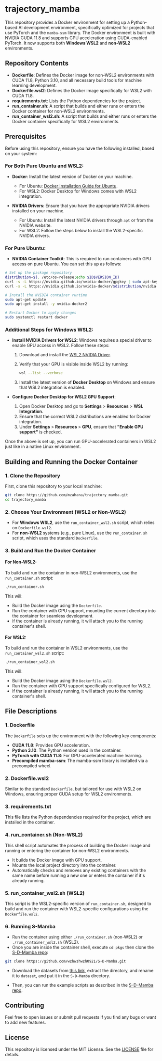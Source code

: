 # trajectory_mamba

This repository provides a Docker environment for setting up a Python-based AI development environment, specifically optimized for projects that use PyTorch and the `mamba-ssm` library. The Docker environment is built with NVIDIA CUDA 11.8 and supports GPU acceleration using CUDA-enabled PyTorch. It now supports both **Windows WSL2** and **non-WSL2** environments.

## Repository Contents

- **Dockerfile**: Defines the Docker image for non-WSL2 environments with CUDA 11.8, Python 3.10, and all necessary build tools for machine learning development.
- **Dockerfile.wsl2**: Defines the Docker image specifically for WSL2 with CUDA 11.8.
- **requirements.txt**: Lists the Python dependencies for the project.
- **run_container.sh**: A script that builds and either runs or enters the Docker container for non-WSL2 environments.
- **run_container_wsl2.sh**: A script that builds and either runs or enters the Docker container specifically for WSL2 environments.

## Prerequisites

Before using this repository, ensure you have the following installed, based on your system:

### For Both Pure Ubuntu and WSL2:

- **Docker**: Install the latest version of Docker on your machine. 
  - For Ubuntu: [Docker Installation Guide for Ubuntu](https://docs.docker.com/engine/install/ubuntu/).
  - For WSL2: Docker Desktop for Windows comes with WSL2 integration.

- **NVIDIA Drivers**: Ensure that you have the appropriate NVIDIA drivers installed on your machine.
  - For Ubuntu: Install the latest NVIDIA drivers through `apt` or from the NVIDIA website.
  - For WSL2: Follow the steps below to install the WSL2-specific NVIDIA drivers.

### For Pure Ubuntu:

- **NVIDIA Container Toolkit**: This is required to run containers with GPU access on pure Ubuntu. You can set this up as follows:

```bash
# Set up the package repository
distribution=$(. /etc/os-release;echo $ID$VERSION_ID)
curl -s -L https://nvidia.github.io/nvidia-docker/gpgkey | sudo apt-key add -
curl -s -L https://nvidia.github.io/nvidia-docker/$distribution/nvidia-docker.list | sudo tee /etc/apt/sources.list.d/nvidia-docker.list

# Install the NVIDIA container runtime
sudo apt-get update
sudo apt-get install -y nvidia-docker2

# Restart Docker to apply changes
sudo systemctl restart docker
```

### Additional Steps for Windows WSL2:

- **Install NVIDIA Drivers for WSL2**:
  Windows requires a special driver to enable GPU access in WSL2. Follow these steps:
  
  1. Download and install the [WSL2 NVIDIA Driver](https://developer.nvidia.com/cuda/wsl/download).
  
  2. Verify that your GPU is visible inside WSL2 by running:
  
     ```bash
     wsl --list --verbose
     ```

  3. Install the latest version of **Docker Desktop** on Windows and ensure that WSL2 integration is enabled.

- **Configure Docker Desktop for WSL2 GPU Support**:
  1. Open Docker Desktop and go to **Settings** > **Resources** > **WSL Integration**.
  2. Ensure that the correct WSL2 distributions are enabled for Docker integration.
  3. Under **Settings** > **Resources** > **GPU**, ensure that **"Enable GPU support"** is checked.

Once the above is set up, you can run GPU-accelerated containers in WSL2 just like in a native Linux environment.


## Building and Running the Docker Container

### 1. Clone the Repository

First, clone this repository to your local machine:

```bash
git clone https://github.com/mzahana/trajectory_mamba.git
cd trajectory_mamba
```

### 2. Choose Your Environment (WSL2 or Non-WSL2)

- For **Windows WSL2**, use the `run_container_wsl2.sh` script, which relies on `Dockerfile.wsl2`.
- For **non-WSL2** systems (e.g., pure Linux), use the `run_container.sh` script, which uses the standard `Dockerfile`.

### 3. Build and Run the Docker Container

#### For **Non-WSL2**:

To build and run the container in non-WSL2 environments, use the `run_container.sh` script:

```bash
./run_container.sh
```

This will:

- Build the Docker image using the `Dockerfile`.
- Run the container with GPU support, mounting the current directory into the container for seamless development.
- If the container is already running, it will attach you to the running container's shell.

#### For **WSL2**:

To build and run the container in WSL2 environments, use the `run_container_wsl2.sh` script:

```bash
./run_container_wsl2.sh
```

This will:

- Build the Docker image using the `Dockerfile.wsl2`.
- Run the container with GPU support specifically configured for WSL2.
- If the container is already running, it will attach you to the running container's shell.

## File Descriptions

### 1. Dockerfile

The `Dockerfile` sets up the environment with the following key components:

- **CUDA 11.8**: Provides GPU acceleration.
- **Python 3.10**: The Python version used in the container.
- **PyTorch with CUDA 11.8**: For GPU-accelerated machine learning.
- **Precompiled mamba-ssm**: The mamba-ssm library is installed via a precompiled wheel.

### 2. Dockerfile.wsl2

Similar to the standard `Dockerfile`, but tailored for use with WSL2 on Windows, ensuring proper CUDA setup for WSL2 environments.

### 3. requirements.txt

This file lists the Python dependencies required for the project, which are installed in the container.

### 4. run_container.sh (Non-WSL2)

This shell script automates the process of building the Docker image and running or entering the container for non-WSL2 environments.

- It builds the Docker image with GPU support.
- Mounts the local project directory into the container.
- Automatically checks and removes any existing containers with the same name before running a new one or enters the container if it's already running.

### 5. run_container_wsl2.sh (WSL2)

This script is the WSL2-specific version of `run_container.sh`, designed to build and run the container with WSL2-specific configurations using the `Dockerfile.wsl2`.

### 6. Running S-Mamba

* Run the container using either `./run_container.sh` (non-WSL2) or `./run_container_wsl2.sh` (WSL2).
* Once you are inside the container shell, execute `cd pkgs` then clone the [S-D-Mamba repo](https://github.com/wzhwzhwzh0921/S-D-Mamba):

```bash
git clone https://github.com/wzhwzhwzh0921/S-D-Mamba.git
```

* Download the datasets from [this link](https://github.com/wzhwzhwzh0921/S-D-Mamba/releases/download/datasets/S-Mamba_datasets.zip), extract the directory, and rename it to `dataset`, and put it in the `S-D-Mamba` directory.

* Then, you can run the example scripts as described in the [S-D-Mamba repo](https://github.com/wzhwzhwzh0921/S-D-Mamba).

## Contributing

Feel free to open issues or submit pull requests if you find any bugs or want to add new features.

## License

This repository is licensed under the MIT License. See the [LICENSE](LICENSE) file for details.
